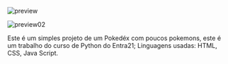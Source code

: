 ![preview](https://github.com/user-attachments/assets/0b6ea026-ce78-441e-93a5-5ac66df88421)

![preview02](https://github.com/user-attachments/assets/bcd502b8-d23e-4d29-8917-9669616033d0)

Este é um simples projeto de um Pokedéx com poucos pokemons, este é um trabalho do curso de Python do Entra21;
Linguagens usadas: HTML, CSS, Java Script.
